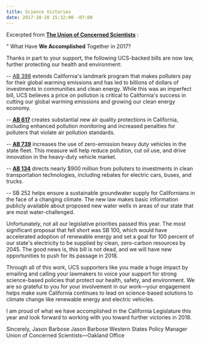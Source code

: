 ```yaml
---
title: Science Victories
date: 2017-10-20 15:32:00 -07:00
---
```


Excerpted from [**The Union of Concerned Scientists**](http://www.ucsusa.org/) :

"  What Have **We Accomplished** Together in 2017?

Thanks in part to your support, the following UCS-backed bills are now law, further protecting our health and environment:

-- [AB 398](https://leginfo.legislature.ca.gov/faces/billNavClient.xhtml?bill_id=201720180AB398) extends California's landmark program that makes polluters pay for their global warming emissions and has led to billions of dollars of investments in communities and clean energy. While this was an imperfect bill, UCS believes a price on pollution is critical to California's success in cutting our global warming emissions and growing our clean energy economy.

-- [**AB 617**](http://www.ucsusa.org/news/press_release/polluters-will-pay-communities-will-benefit#.Wep73GhSw2w) creates substantial new air quality protections in California, including enhanced pollution monitoring and increased penalties for polluters that violate air pollution standards.

-- [**AB 739**](http://blog.ucsusa.org/jimmy-odea/truck-and-bus-legislation-to-watch-in-california) increases the use of zero-emission heavy duty vehicles in the state fleet. This measure will help reduce pollution, cut oil use, and drive innovation in the heavy-duty vehicle market.

-- [**AB 134**](http://blog.ucsusa.org/jimmy-odea/truck-and-bus-legislation-to-watch-in-california) directs nearly $900 million from polluters to investments in clean transportation technologies, including rebates for electric cars, buses, and trucks.

-- SB 252 helps ensure a sustainable groundwater supply for Californians in the face of a changing climate. The new law makes basic information publicly available about proposed new water wells in areas of our state that are most water-challenged.

Unfortunately, not all our legislative priorities passed this year. The most significant proposal that fell short was SB 100, which would have accelerated adoption of renewable energy and set a goal for 100 percent of our state's electricity to be supplied by clean, zero-carbon resources by 2045. The good news is, this bill is not dead, and we will have new opportunities to push for its passage in 2018.

Through all of this work, UCS supporters like you made a huge impact by emailing and calling your lawmakers to voice your support for strong science-based policies that protect our health, safety, and environment. We are so grateful to you for your involvement in our work—your engagement helps make sure California continues to lead on science-based solutions to climate change like renewable energy and electric vehicles.

I am proud of what we have accomplished in the California Legislature this year and look forward to working with you toward further victories in 2018.

Sincerely,
Jason Barbose
Jason Barbose
Western States Policy Manager
Union of Concerned Scientists—Oakland Office


